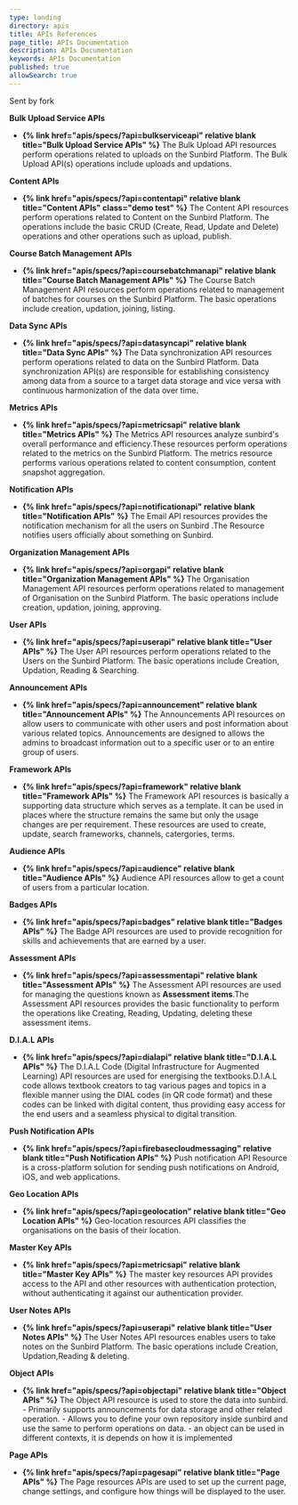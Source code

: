 ```yaml
---
type: landing
directory: apis
title: APIs References
page_title: APIs Documentation
description: APIs Documentation
keywords: APIs Documentation
published: true
allowSearch: true
---
```


Sent by fork

**Bulk Upload Service APIs**

- **{% link href="apis/specs/?api=bulkserviceapi"  relative blank title="Bulk Upload Service APIs" %}** The Bulk Upload API resources perform operations related to uploads on the Sunbird Platform. The Bulk Upload API(s) operations include uploads and updations.

**Content APIs**

- **{% link href="apis/specs/?api=contentapi"  relative blank title="Content APIs" class="demo test" %}** The Content API resources perform operations related to Content on the Sunbird Platform. The operations include the basic CRUD (Create, Read, Update and Delete) operations and other operations such as upload, publish.

**Course Batch Management APIs**

- **{% link href="apis/specs/?api=coursebatchmanapi"  relative blank title="Course Batch Management APIs" %}** The Course Batch Management API resources perform operations related to management of batches for courses on the Sunbird Platform. The basic operations include creation, updation, joining, listing.

**Data Sync APIs**

- **{% link href="apis/specs/?api=datasyncapi"  relative blank title="Data Sync APIs" %}** The Data synchronization API resources perform operations related to data on the Sunbird Platform. Data synchronization API(s) are responsible for establishing consistency among data from a source to a target data storage and vice versa with continuous harmonization of the data over time.

**Metrics APIs**

- **{% link href="apis/specs/?api=metricsapi"  relative blank title="Metrics APIs" %}** The Metrics API resources analyze sunbird's overall performance and efficiency.These resources perform operations related to the metrics on the Sunbird Platform. The metrics resource performs various operations related to content consumption, content snapshot aggregation.

**Notification APIs**

- **{% link href="apis/specs/?api=notificationapi"  relative blank title="Notification APIs" %}** The Email API resources provides the notification mechanism for all the users on Sunbird .The Resource notifies users officially about something on Sunbird.

**Organization Management APIs**

- **{% link href="apis/specs/?api=orgapi"  relative blank title="Organization Management APIs" %}** The Organisation Management API resources perform operations related to management of Organisation on the Sunbird Platform. The basic operations include creation, updation, joining, approving.

**User APIs**

- **{% link href="apis/specs/?api=userapi"  relative blank title="User APIs" %}** The User API resources perform operations related to the Users on the Sunbird Platform. The basic operations include Creation, Updation, Reading & Searching.

**Announcement APIs**

- **{% link href="apis/specs/?api=announcement"  relative blank title="Announcement APIs" %}** The Announcements API resources on allow users to communicate with other users and post information about various related topics. Announcements are designed to allows the admins to broadcast information out to a specific user or to an entire group of users.

**Framework APIs**

- **{% link href="apis/specs/?api=framework"  relative blank title="Framework APIs" %}** The Framework API resources is basically a supporting data structure which serves as a template. It can be used in places where the structure remains the same but only the usage changes are per requirement. These resources are used to create, update, search frameworks, channels, catergories, terms.

**Audience APIs**

- **{% link href="apis/specs/?api=audience"  relative blank title="Audience APIs" %}** Audience API resources allow to get a count of users from a particular location.

**Badges APIs**

- **{% link href="apis/specs/?api=badges"  relative blank title="Badges APIs" %}** The Badge API resources are used to provide recognition for skills and achievements that are earned by a user.

**Assessment APIs**

- **{% link href="apis/specs/?api=assessmentapi"  relative blank title="Assessment APIs" %}** The Assessment API resources are used for managing the questions known as **Assessment items**.The Assessment API resources provides the basic functionality to perform the operations like Creating, Reading,  Updating, deleting these assessment items. 

**D.I.A.L APIs**

- **{% link href="apis/specs/?api=dialapi"  relative blank title="D.I.A.L APIs" %}** The D.I.A.L Code (Digital Infrastructure for Augmented Learning) API resources are used for energising the textbooks.D.I.A.L code allows textbook creators to tag various pages and topics in a flexible manner using the DIAL codes (in QR code format) and these codes can be linked with digital content, thus providing easy access for the end users and a seamless physical to digital transition.

**Push Notification APIs**

- **{% link href="apis/specs/?api=firebasecloudmessaging"  relative blank title="Push Notification APIs" %}**  Push notification API Resource is a cross-platform solution for sending push notifications on Android, iOS, and web applications.

**Geo Location APIs**

- **{% link href="apis/specs/?api=geolocation"  relative blank title="Geo Location APIs" %}** Geo-location resources API classifies the organisations on the basis of their location.

**Master Key APIs**

- **{% link href="apis/specs/?api=metricsapi"  relative blank title="Master Key APIs" %}** The master key resources API provides access to the API and other resources with authentication protection, without authenticating it against our authentication provider.

**User Notes APIs**

- **{% link href="apis/specs/?api=userapi"  relative blank title="User Notes APIs" %}** The User Notes API resources enables users to take notes on the Sunbird Platform. The basic operations include Creation, Updation,Reading & deleting.

**Object APIs**

- **{% link href="apis/specs/?api=objectapi"  relative blank title="Object APIs" %}** The Object API resource is used to store the data into sunbird.
      - Primarily supports announcements for data storage and other related operation.
      - Allows you to define your own repository inside sunbird and use the same to perform operations on data.
      - an object can be used in different contexts, it is depends on how it is implemented
      
**Page APIs**
 
 - **{% link href="apis/specs/?api=pagesapi"  relative blank title="Page APIs" %}** The Page resources APIs are used to set up the current page, change settings, and configure how things will be displayed to the user.
